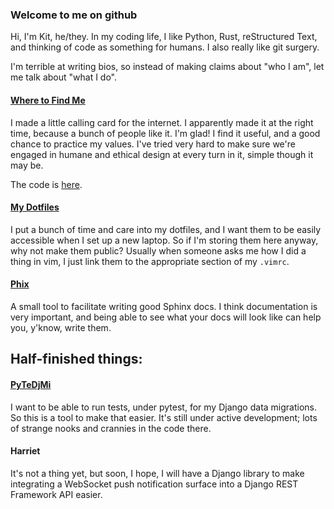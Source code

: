 ### Welcome to me on github

Hi, I'm Kit, he/they. In my coding life, I like Python, Rust, reStructured
Text, and thinking of code as something for humans. I also really like git
surgery.

I'm terrible at writing bios, so instead of making claims about "who I am", let
me talk about "what I do".

#### [Where to Find Me](https://wheretofind.me/)

I made a little calling card for the internet. I apparently made it at the
right time, because a bunch of people like it. I'm glad! I find it useful, and
a good chance to practice my values. I've tried very hard to make sure we're
engaged in humane and ethical design at every turn in it, simple though it may
be.

The code is [here](https://github.com/wlonk/wheretofind.me).

#### [My Dotfiles](https://github.com/wlonk/dotfiles)

I put a bunch of time and care into my dotfiles, and I want them to be easily
accessible when I set up a new laptop. So if I'm storing them here anyway, why
not make them public? Usually when someone asks me how I did a thing in vim, I
just link them to the appropriate section of my `.vimrc`.

#### [Phix](https://github.com/wlonk/phix)

A small tool to facilitate writing good Sphinx docs. I think documentation is
very important, and being able to see what your docs will look like can help
you, y'know, write them.

## Half-finished things:

#### [PyTeDjMi](https://github.com/wlonk/pytest-django-migrations)

I want to be able to run tests, under pytest, for my Django data migrations. So
this is a tool to make that easier. It's still under active development; lots
of strange nooks and crannies in the code there.

#### Harriet

It's not a thing yet, but soon, I hope, I will have a Django library to make
integrating a WebSocket push notification surface into a Django REST Framework
API easier.
